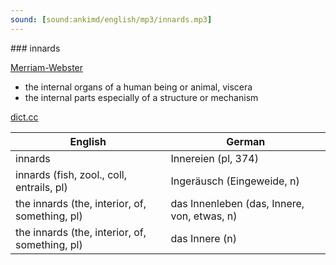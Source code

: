 ```yaml
---
sound: [sound:ankimd/english/mp3/innards.mp3]
---
```


\### innards

[Merriam-Webster](https://www.merriam-webster.com/dictionary/innards)

- the internal organs of a human being or animal, viscera
- the internal parts especially of a structure or mechanism

[dict.cc](https://www.dict.cc/innards)

| English        | German       |
| -------------- | ------------ |
| innards | Innereien (pl, 374) |
| innards (fish, zool., coll, entrails, pl) | Ingeräusch (Eingeweide, n) |
| the innards (the, interior, of, something, pl) | das Innenleben (das, Innere, von, etwas, n) |
| the innards (the, interior, of, something, pl) | das Innere (n) |
